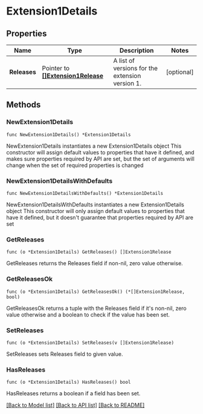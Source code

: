 # Extension1Details

## Properties

Name | Type | Description | Notes
------------ | ------------- | ------------- | -------------
**Releases** | Pointer to [**[]Extension1Release**](Extension1Release.md) | A list of versions for the extension version 1. | [optional] 

## Methods

### NewExtension1Details

`func NewExtension1Details() *Extension1Details`

NewExtension1Details instantiates a new Extension1Details object
This constructor will assign default values to properties that have it defined,
and makes sure properties required by API are set, but the set of arguments
will change when the set of required properties is changed

### NewExtension1DetailsWithDefaults

`func NewExtension1DetailsWithDefaults() *Extension1Details`

NewExtension1DetailsWithDefaults instantiates a new Extension1Details object
This constructor will only assign default values to properties that have it defined,
but it doesn't guarantee that properties required by API are set

### GetReleases

`func (o *Extension1Details) GetReleases() []Extension1Release`

GetReleases returns the Releases field if non-nil, zero value otherwise.

### GetReleasesOk

`func (o *Extension1Details) GetReleasesOk() (*[]Extension1Release, bool)`

GetReleasesOk returns a tuple with the Releases field if it's non-nil, zero value otherwise
and a boolean to check if the value has been set.

### SetReleases

`func (o *Extension1Details) SetReleases(v []Extension1Release)`

SetReleases sets Releases field to given value.

### HasReleases

`func (o *Extension1Details) HasReleases() bool`

HasReleases returns a boolean if a field has been set.


[[Back to Model list]](../README.md#documentation-for-models) [[Back to API list]](../README.md#documentation-for-api-endpoints) [[Back to README]](../README.md)


